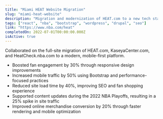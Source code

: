 ```yaml
---
title: "Miami HEAT Website Migration"
slug: "miami-heat-website"
description: "Migration and modernization of HEAT.com to a new tech stack, improving fan engagement and site performance."
tags: ["react", "nba", "bootstrap", "wordpress", "drupal", "seo"]
link: "https://www.nba.com/heat"
completedOn: 2022-07-01T00:00:00.000Z
isActive: true
---
```


Collaborated on the full-site migration of HEAT.com, KaseyaCenter.com, and HeatCheck.nba.com to a modern, mobile-first platform.

- Boosted fan engagement by 30% through responsive design improvements
- Increased mobile traffic by 50% using Bootstrap and performance-focused practices
- Reduced site load time by 40%, improving SEO and fan shopping experience
- Supported content updates during the 2022 NBA Playoffs, resulting in a 25% spike in site traffic
- Improved online merchandise conversion by 20% through faster rendering and mobile optimization
